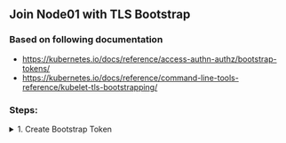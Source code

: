 ## Join Node01 with TLS Bootstrap


### Based on following documentation
- https://kubernetes.io/docs/reference/access-authn-authz/bootstrap-tokens/
- https://kubernetes.io/docs/reference/command-line-tools-reference/kubelet-tls-bootstrapping/


### Steps:

<details><summary>1. Create Bootstrap Token</summary><p>

**Requirements:**
<ul style="list-style-type:circle;">
  <li>Token ID: 07401b</li>
  <li>Token Secret: f395accd246ae52d</li>
  <li>auth-extra-groups: system:bootstrappers:node01</li>
  <li>Namespace: kube-system</li>
</ul>

<details><summary>Solution:</summary><p>

```
cat <<EOF | kubectl apply -f -
apiVersion: v1
kind: Secret
metadata:
  # Name MUST be of form "bootstrap-token-<token id>"
  name: bootstrap-token-07401b
  namespace: kube-system

# Type MUST be 'bootstrap.kubernetes.io/token'
type: bootstrap.kubernetes.io/token
stringData:
  # Human readable description. Optional.
  description: "The default bootstrap token generated by 'kubeadm init'."

  # Token ID and secret. Required.
  token-id: 07401b
  token-secret: f395accd246ae52d

  # Allowed usages.
  usage-bootstrap-authentication: "true"
  usage-bootstrap-signing: "true"

  # Extra groups to authenticate the token as. Must start with "system:bootstrappers:"
  auth-extra-groups: system:bootstrappers:node01
EOF
```{{execute master}}
</p></details>
</p></details>

<details><summary>2. Create Signing ConfigMap namespace</summary><p>

**Requirements:**
<ul style="list-style-type:circle;">
  <li>Namespace: kube-public</li>
  <li>Name: cluster-info</li>
</ul>


<details><summary>Solution:</summary><p>
```
cat <<EOF | kubectl apply -f -
apiVersion: v1
kind: ConfigMap
metadata:
  name: cluster-info
  namespace: kube-public
data:
  kubeconfig: |
    apiVersion: v1
    clusters:
    - cluster:
        certificate-authority-data: $(kubectl config view --raw -o jsonpath='{.clusters[0].cluster.certificate-authority-data}')
        server: $(kubectl config view -o jsonpath='{.clusters[0].cluster.server}')
      name: ""
    contexts: []
    current-context: ""
    kind: Config
    preferences: {}
    users: []
EOF
```{{execute master}}
</p></details>
</p></details>


<details><summary>3. Create ClusterRoleBinding to create CSR</summary><p>

**Requirements:**
<ul style="list-style-type:circle;">
  <li>ClusterRoleBinding Name: create-csrs-for-bootstrapping</li>
  <li>ClusterRole: system:node-bootstrapper</li>
  <li>Group: system:bootstrappers</li>
</ul>

<details><summary>Solution:</summary><p>
```
kubectl create clusterrolebinding create-csrs-for-bootstrapping \
  --clusterrole=system:node-bootstrapper \
  --group=system:bootstrappers
```{{execute master}}


It will create following configuration:
```
apiVersion: rbac.authorization.k8s.io/v1
kind: ClusterRoleBinding
metadata:
  name: create-csrs-for-bootstrapping
subjects:
- kind: Group
  name: system:bootstrappers
  apiGroup: rbac.authorization.k8s.io
roleRef:
  kind: ClusterRole
  name: system:node-bootstrapper
  apiGroup: rbac.authorization.k8s.io
```
</p></details>
</p></details>


<details><summary>4. Create Kubelet Bootstrap Configuration</summary><p>

**Requirements:**
<ul style="list-style-type:circle;">
  <li>Host: node01</li>
  <li>Filename: /etc/kubernetes/bootstrap-kubelet.conf</li>
  <li>Bootstrap file: /etc/kubernetes/bootstrap-kubelet.conf</li>
</ul>

<details><summary>Solution:</summary><p>

On `master` node:
```
kubectl config --kubeconfig=/tmp/bootstrap-kubelet.conf \
  set-cluster bootstrap \
  --server=$(kubectl config view -o jsonpath='{.clusters[0].cluster.server}') \
  --certificate-authority=/etc/kubernetes/pki/ca.crt \
  --embed-certs=true

kubectl config --kubeconfig=/tmp/bootstrap-kubelet.conf \
  set-credentials kubelet-bootstrap \
  --token=07401b.f395accd246ae52d

kubectl config --kubeconfig=/tmp/bootstrap-kubelet.conf \
  set-context bootstrap \
  --user=kubelet-bootstrap \
  --cluster=bootstrap

kubectl config --kubeconfig=/tmp/bootstrap-kubelet.conf \
  use-context bootstrap
```{{execute master}}


Then, copy it to `node01`:
```
scp -o StrictHostKeyChecking=no /tmp/bootstrap-kubelet.conf node01:/etc/kubernetes/bootstrap-kubelet.conf
```{{execute master}}
</p></details>
</p></details>


<details><summary>5. Configure Kubelet to run in bootstrap mode</summary><p>

**Requirements:**
<ul style="list-style-type:circle;">
  <li>Host: node01</li>
  <li>Service file: /lib/systemd/system/kubelet.service</li>
  <li>Bootstrap file: /etc/kubernetes/bootstrap-kubelet.conf</li>
  <li>CGroup Driver: systemd</li>
</ul>


<details><summary>Solution:</summary><p>

```
sed -i 's@ExecStart=.*@ExecStart=/usr/bin/kubelet --bootstrap-kubeconfig=/etc/kubernetes/bootstrap-kubelet.conf --kubeconfig=/etc/kubernetes/kubelet.conf --cgroup-driver=systemd@' /lib/systemd/system/kubelet.service
systemctl daemon-reload
systemctl start kubelet
```{{execute node01}}
</p></details>
</p></details>


<details><summary>6. Check that node01 sent CSR for approval</summary><p>

**Requirements:**
<ul style="list-style-type:circle;">
  <li>Host: master</li>
</ul>


<details><summary>Solution:</summary><p>

```
```{{execute node01}}
</p></details>
</p></details>



<!-- 

<details><summary>4. Approve all CSRs for the group "system:bootstrappers"</summary><p>

```
cat <<EOF | kubectl apply -f -
apiVersion: rbac.authorization.k8s.io/v1
kind: ClusterRoleBinding
metadata:
  name: auto-approve-csrs-for-group
subjects:
- kind: Group
  name: system:bootstrappers
  apiGroup: rbac.authorization.k8s.io
roleRef:
  kind: ClusterRole
  name: system:certificates.k8s.io:certificatesigningrequests:nodeclient
  apiGroup: rbac.authorization.k8s.io
EOF
```{{execute master}}
</p></details>

<details><summary>5. Approve renewal CSRs for the group "system:nodes"</summary><p>

kubectl create clusterrolebinding auto-approve-renewals-for-nodes --clusterrole=system:certificates.k8s.io:certificatesigningrequests:selfnodeclient --group=system:nodes

```
cat <<EOF | kubectl apply -f -
apiVersion: rbac.authorization.k8s.io/v1
kind: ClusterRoleBinding
metadata:
  name: auto-approve-renewals-for-nodes
subjects:
- kind: Group
  name: system:nodes
  apiGroup: rbac.authorization.k8s.io
roleRef:
  kind: ClusterRole
  name: system:certificates.k8s.io:certificatesigningrequests:selfnodeclient
  apiGroup: rbac.authorization.k8s.io
EOF
```{{execute master}}
</p></details>

<details><summary>6. Generate `bootstrap-kubelet.conf`</summary><p>

```
kubectl config --kubeconfig=/tmp/bootstrap-kubelet.conf \
  set-cluster bootstrap \
  --server=$(kubectl config view -o jsonpath='{.clusters[0].cluster.server}') \
  --certificate-authority=/etc/kubernetes/pki/ca.crt \
  --embed-certs=true

kubectl config --kubeconfig=/tmp/bootstrap-kubelet.conf \
  set-credentials kubelet-bootstrap \
  --token=07401b.f395accd246ae52d

kubectl config --kubeconfig=/tmp/bootstrap-kubelet.conf \
  set-context bootstrap \
  --user=kubelet-bootstrap \
  --cluster=bootstrap

kubectl config --kubeconfig=/tmp/bootstrap-kubelet.conf \
  use-context bootstrap
```{{execute master}}

And Copy it to node01:
```
scp -o StrictHostKeyChecking=no /tmp/bootstrap-kubelet.conf node01:/etc/kubernetes/bootstrap-kubelet.conf
```{{execute master}}
</p></details>




<details><summary>7. Go to node01 and start kubelet</summary><p>

```
ssh -o StrictHostKeyChecking=no node01 "systemctl start kubelet"
```{{execute master}}
</p></details>


<details><summary>8. Check that `node01` has joined the cluster</summary><p>

```
kubectl get nodes
```{{execute master}}
</p></details> -->

